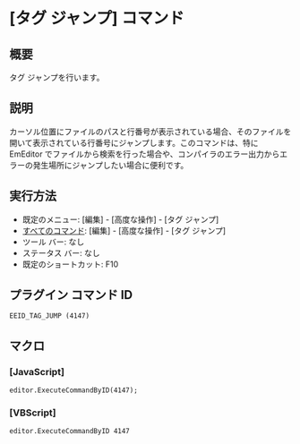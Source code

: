 # \[タグ ジャンプ\] コマンド

## 概要

タグ ジャンプを行います。

## 説明

カーソル位置にファイルのパスと行番号が表示されている場合、そのファイルを開いて表示されている行番号にジャンプします。このコマンドは、特に
EmEditor でファイルから検索を行った場合や、コンパイラのエラー出力からエラーの発生場所にジャンプしたい場合に便利です。

## 実行方法

- 既定のメニュー: \[編集\] \- \[高度な操作\] \- \[タグ ジャンプ\]
- [すべてのコマンド](../../glossary/allcommands): \[編集\] \- \[高度な操作\] \- \[タグ ジャンプ\]
- ツール バー: なし
- ステータス バー: なし
- 既定のショートカット: F10

## プラグイン コマンド ID

```
EEID_TAG_JUMP (4147)```

## マクロ

### \[JavaScript\]

```
editor.ExecuteCommandByID(4147);
```

### \[VBScript\]

```
editor.ExecuteCommandByID 4147
```
